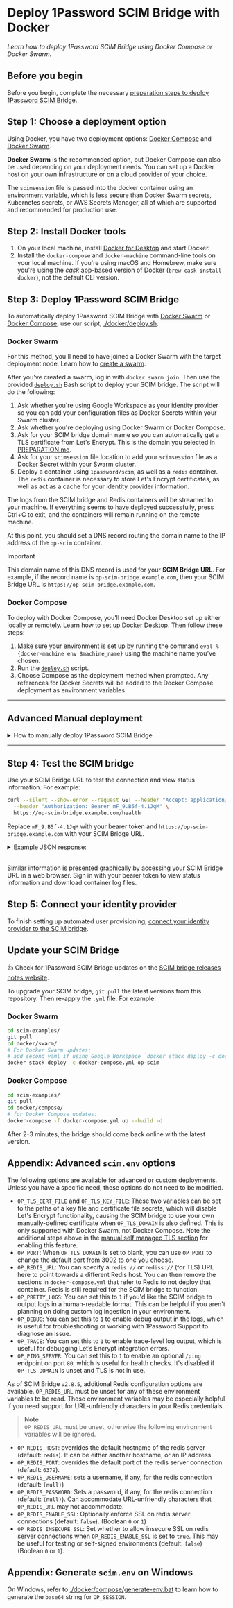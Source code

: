 # Deploy 1Password SCIM Bridge with Docker

*Learn how to deploy 1Password SCIM Bridge using Docker Compose or Docker Swarm.*

## Before you begin

Before you begin, complete the necessary [preparation steps to deploy 1Password SCIM Bridge](/PREPARATION.md).

## Step 1: Choose a deployment option

Using Docker, you have two deployment options: [Docker Compose](https://docs.docker.com/compose/) and [Docker Swarm](https://docs.docker.com/engine/swarm/).

**Docker Swarm** is the recommended option, but Docker Compose can also be used depending on your deployment needs. You can set up a Docker host on your own infrastructure or on a cloud provider of your choice.

The `scimsession` file is passed into the docker container using an environment variable, which is less secure than Docker Swarm secrets, Kubernetes secrets, or AWS Secrets Manager, all of which are supported and recommended for production use.

## Step 2: Install Docker tools

1. On your local machine, install [Docker for Desktop](https://www.docker.com/products/docker-desktop) and start Docker.
2. Install the `docker-compose` and `docker-machine` command-line tools on your local machine. If you're using macOS and Homebrew, make sure you're using the _cask_ app-based version of Docker (`brew cask install docker`), not the default CLI version.

## Step 3: Deploy 1Password SCIM Bridge

To automatically deploy 1Password SCIM Bridge with [Docker Swarm](#docker-swarm) or [Docker Compose](#docker-compose), use our script, [./docker/deploy.sh](deploy.sh).

### Docker Swarm

For this method, you'll need to have joined a Docker Swarm with the target deployment node. Learn how to [create a swarm](https://docs.docker.com/engine/swarm/swarm-tutorial/create-swarm/).

After you've created a swarm, log in with `docker swarm join`. Then use the provided [`deploy.sh`](/docker/deploy.sh) Bash script to deploy your SCIM bridge. The script will do the following:

1. Ask whether you're using Google Workspace as your identity provider so you can add your configuration files as Docker Secrets within your Swarm cluster.
2. Ask whether you're deploying using Docker Swarm or Docker Compose.
3. Ask for your SCIM bridge domain name so you can automatically get a TLS certificate from Let's Encrypt. This is the domain you selected in [PREPARATION.md](/PREPARATION.md).
4. Ask for your `scimsession` file location to add your `scimsession` file as a Docker Secret within your Swarm cluster.
5. Deploy a container using `1password/scim`, as well as a `redis` container. The `redis` container is necessary to store Let's Encrypt certificates, as well as act as a cache for your identity provider information.

The logs from the SCIM bridge and Redis containers will be streamed to your machine. If everything seems to have deployed successfully, press Ctrl+C to exit, and the containers will remain running on the remote machine.

At this point, you should set a DNS record routing the domain name to the IP address of the `op-scim` container.

> [!IMPORTANT]
> This domain name of this DNS record is used for your **SCIM Bridge URL**. For example, if the record name is `op-scim-bridge.example.com`, then your SCIM Bridge URL is `https://op-scim-bridge.example.com`.

### Docker Compose

To deploy with Docker Compose, you'll need Docker Desktop set up either locally or remotely. Learn how to [set up Docker Desktop](https://docs.docker.com/desktop/). Then follow these steps:

1. Make sure your environment is set up by running the command `eval %{docker-machine env $machine_name}` using the machine name you've chosen.
2. Run the [`deploy.sh`](/docker/deploy.sh) script.
3. Choose Compose as the deployment method when prompted. Any references for Docker Secrets will be added to the Docker Compose deployment as environment variables.

<hr>

## Advanced Manual deployment

<details>
<summary>How to manually deploy 1Password SCIM Bridge</summary>

You can also manually deploy the SCIM bridge with [Docker Swarm](#docker-swarm-manual-deployment) or [Docker Compose](#docker-compose-manual-deployment).

### Clone `scim-examples`

You’ll need to clone this repository using `git` into a directory of your choice:

```bash
git clone https://github.com/1Password/scim-examples.git
```

You can then browse to the Docker directory:

```bash
cd scim-examples/docker/
```

### Docker Swarm manual deployment

To use Docker Swarm, run `docker swarm init` or `docker swarm join` on the target node and complete that portion of the setup. Refer to [Docker’s documentation for more details](https://docs.docker.com/engine/swarm/swarm-tutorial/create-swarm/).

Unlike Docker Compose, you won't need to set the `OP_SESSION` variable in `scim.env`. Instead, you'll use Docker Secrets to store the `scimsession` file. You'll still need to set the environment variable `OP_TLS_DOMAIN` within `scim.env` to the URL you selected during [PREPARATION.md](/PREPARATION.md). Open that in your preferred text editor and change `OP_TLS_DOMAIN` to that domain name. This is also needs to be set for self-managed TLS Docker Swarm deployment.

#### If you use Google Workspace as your identity provider

If you use Google Workspace as your identity provider, you'll need to set up some additional secrets.

First, edit the [`workspace-settings.json`](/docker/swarm/workspace-settings.json) file in this folder and enter the appropriate details. Then create the necessary secrets for Google Workspace:

```bash
# this is the path of the JSON file you edited in the paragraph above
docker secret create workspace-settings ./workspace-settings.json
# replace ./workspace-credentials.json with the path to the file Google generated for your Google Service Account
docker secret create workspace-credentials ./workspace-credentials.json

```
<br>

After that’s set up, you can do the following (using the alternate command for the stack deployment if using Google Workspace as your identity provider):

```bash
# enter the swarm directory
cd scim-examples/docker/swarm/
# sets up a Docker Secret on your Swarm
cat /path/to/scimsession | docker secret create scimsession -
# deploy your Stack
docker stack deploy -c docker-compose.yml op-scim
# (optional) view the service logs
docker service logs --raw -f op-scim_scim
```

Alternate Google Workspace stack deployment command:

``` bash
# deploy your Stack with Google Workspace settings
docker stack deploy -c docker-compose.yml -c gw-docker-compose.yml op-scim
```

Learn more about [connecting Google Workspace to 1Password SCIM Bridge](https://support.1password.com/scim-google-workspace/).

### Self managed TLS for Docker Swarm

Provide your own key and cert files to the deployment as secrets, which disables Let's Encrypt functionality. In order to utilize self managed TLS key and certificate files, you need to define these as secrets using the following commands and And finally, use `docker stack` to deploy:

```bash
cat /path/to/private.key | docker secret create op-tls-key -
cat /path/to/cert.crt | docker secret create op-tls-crt -
```

Use `docker stack` to deploy:

``` bash
# deploy your Stack with self-managed TLS using Docker Secrets
docker stack deploy -c docker-compose.yml -c docker.tls.yml op-scim
```

``` bash
# (optional) view the service logs
docker service logs --raw -f op-scim_scim
```

### Docker Compose manual deployment

When using Docker Compose, you can create the environment variable `OP_SESSION` manually by doing the following:

```bash
# only needed for Docker Compose - use Docker Secrets when using Swarm
# enter the compose directory (if you aren’t already in it)
cd scim-examples/docker/compose/
SESSION=$(cat /path/to/scimsession | base64 | tr -d "\n")
sed -i '' -e "s/OP_SESSION=$/OP_SESSION=$SESSION/" ./scim.env
```

You’ll also need to set the environment variable `OP_TLS_DOMAIN` within `scim.env` to the URL you selected during [PREPARATION.md](/PREPARATION.md). Open that in your preferred text editor and change `OP_TLS_DOMAIN` to that domain name.

Ensure that `OP_TLS_DOMAIN` is set to the domain name you’ve set up before you continue.

#### If you use Google Workspace as your identity provider

It is not recommended to use Docker Compose for your SCIM bridge deployment if you are integrating with Google Workspace. Consider [using Docker Swarm](#docker-swarm-manual-deployment) instead.

</details>

<hr>

## Step 4: Test the SCIM bridge

Use your SCIM Bridge URL to test the connection and view status information. For example:

```sh
curl --silent --show-error --request GET --header "Accept: application/json" \
  --header "Authorization: Bearer mF_9.B5f-4.1JqM" \
  https://op-scim-bridge.example.com/health
```

Replace `mF_9.B5f-4.1JqM` with your bearer token and `https://op-scim-bridge.example.com` with your SCIM Bridge URL.

<details>
<summary>Example JSON response:</summary>

```json
{
  "build": "209031",
  "version": "2.9.3",
  "reports": [
    {
      "source": "ConfirmationWatcher",
      "time": "2024-04-25T14:06:09Z",
      "expires": "2024-04-25T14:16:09Z",
      "state": "healthy"
    },
    {
      "source": "RedisCache",
      "time": "2024-04-25T14:06:09Z",
      "expires": "2024-04-25T14:16:09Z",
      "state": "healthy"
    },
    {
      "source": "SCIMServer",
      "time": "2024-04-25T14:06:56Z",
      "expires": "2024-04-25T14:16:56Z",
      "state": "healthy"
    },
    {
      "source": "StartProvisionWatcher",
      "time": "2024-04-25T14:06:09Z",
      "expires": "2024-04-25T14:16:09Z",
      "state": "healthy"
    }
  ],
  "retrievedAt": "2024-04-25T14:06:56Z"
}
```

</details>
<br />

Similar information is presented graphically by accessing your SCIM Bridge URL in a web browser. Sign in with your bearer token to view status information and download container log files.

## Step 5: Connect your identity provider

To finish setting up automated user provisioning, [connect your identity provider to the SCIM bridge](https://support.1password.com/scim/#step-3-connect-your-identity-provider).

## Update your SCIM Bridge

👍 Check for 1Password SCIM Bridge updates on the [SCIM bridge releases notes website](https://releases.1password.com/provisioning/scim-bridge/).

To upgrade your SCIM bridge, `git pull` the latest versions from this repository. Then re-apply the `.yml` file. For example:

### Docker Swarm

```bash
cd scim-examples/
git pull
cd docker/swarm/
# For Docker Swarm updates:
# add second yaml if using Google Workspace `docker stack deploy -c docker-compose.yml -c gw-docker-compose.yml op-scim`
docker stack deploy -c docker-compose.yml op-scim
```

### Docker Compose

```bash
cd scim-examples/
git pull
cd docker/compose/
# for Docker Compose updates:
docker-compose -f docker-compose.yml up --build -d
```

After 2-3 minutes, the bridge should come back online with the latest version.

## Appendix: Advanced `scim.env` options

The following options are available for advanced or custom deployments. Unless you have a specific need, these options do not need to be modified.

* `OP_TLS_CERT_FILE` and `OP_TLS_KEY_FILE`: These two variables can be set to the paths of a key file and certificate file secrets, which will disable Let's Encrypt functionality, causing the SCIM bridge to use your own manually-defined certificate when `OP_TLS_DOMAIN` is also defined. This is only supported with Docker Swarm, not Docker Compose. Note the additional steps above in the [manual self managed TLS section](#Self-managed-TLS-for-Docker-Swarm) for enabling this feature.
* `OP_PORT`: When `OP_TLS_DOMAIN` is set to blank, you can use `OP_PORT` to change the default port from 3002 to one you choose.
* `OP_REDIS_URL`: You can specify a `redis://` or `rediss://` (for TLS) URL here to point towards a different Redis host. You can then remove the sections in `docker-compose.yml` that refer to Redis to not deploy that container. Redis is still required for the SCIM bridge to function.  
* `OP_PRETTY_LOGS`: You can set this to `1` if you'd like the SCIM bridge to output logs in a human-readable format. This can be helpful if you aren't planning on doing custom log ingestion in your environment.
* `OP_DEBUG`: You can set this to `1` to enable debug output in the logs, which is useful for troubleshooting or working with 1Password Support to diagnose an issue.
* `OP_TRACE`: You can set this to `1` to enable trace-level log output, which is useful for debugging Let’s Encrypt integration errors.
* `OP_PING_SERVER`: You can set this to `1` to enable an optional `/ping` endpoint on port `80`, which is useful for health checks. It's disabled if `OP_TLS_DOMAIN` is unset and TLS is not in use.

As of SCIM Bridge `v2.8.5`, additional Redis configuration options are available. `OP_REDIS_URL` must be unset for any of these environment variables to be read. These environment variables may be especially helpful if you need support for URL-unfriendly characters in your Redis credentials. 

> **Note**  
> `OP_REDIS_URL` must be unset, otherwise the following environment variables will be ignored.

* `OP_REDIS_HOST`:  overrides the default hostname of the redis server (default: `redis`). It can be either another hostname, or an IP address.
* `OP_REDIS_PORT`: overrides the default port of the redis server connection (default: `6379`).
* `OP_REDIS_USERNAME`: sets a username, if any, for the redis connection (default: `(null)`)
* `OP_REDIS_PASSWORD`: Sets a password, if any, for the redis connection (default: `(null)`). Can accommodate URL-unfriendly characters that `OP_REDIS_URL` may not accommodate. 
* `OP_REDIS_ENABLE_SSL`: Optionally enforce SSL on redis server connections (default: `false`).   (Boolean `0` or `1`)
* `OP_REDIS_INSECURE_SSL`: Set whether to allow insecure SSL on redis server connections when `OP_REDIS_ENABLE_SSL` is set to `true`. This may be useful for testing or self-signed environments (default: `false`) (Boolean `0` or `1`).

## Appendix: Generate `scim.env` on Windows

On Windows, refer to [./docker/compose/generate-env.bat](generate-env.bat) to learn how to generate the `base64` string for `OP_SESSION`.
